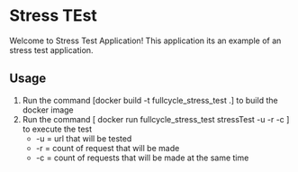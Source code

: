 # Stress TEst

Welcome to Stress Test Application! This application its an example of an stress test application.

## Usage

1. Run the command [docker build -t fullcycle_stress_test .] to build the docker image
2. Run the command [ docker run fullcycle_stress_test stressTest -u -r -c ] to execute the test
    - -u = url that will be tested
    - -r = count of request that will be made
    - -c = count of requests that will be made at the same time